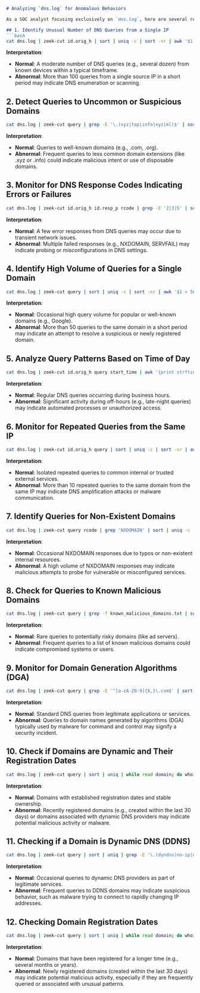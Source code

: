 ```markdown
# Analyzing `dns.log` for Anomalous Behaviors

As a SOC analyst focusing exclusively on `dns.log`, here are several relevant queries to analyze anomalous behaviors that may indicate reconnaissance or other suspicious activities, along with interpretations of the results:

## 1. Identify Unusual Number of DNS Queries from a Single IP
```bash
cat dns.log | zeek-cut id.orig_h | sort | uniq -c | sort -nr | awk '$1 > 100'
```
**Interpretation**:  
- **Normal**: A moderate number of DNS queries (e.g., several dozen) from known devices within a typical timeframe.  
- **Abnormal**: More than 100 queries from a single source IP in a short period may indicate DNS enumeration or scanning.

## 2. Detect Queries to Uncommon or Suspicious Domains
```bash
cat dns.log | zeek-cut query | grep -E '\.(xyz|top|info|xyz|ml)$' | sort | uniq -c | sort -nr
```
**Interpretation**:  
- **Normal**: Queries to well-known domains (e.g., .com, .org).  
- **Abnormal**: Frequent queries to less common domain extensions (like .xyz or .info) could indicate malicious intent or use of disposable domains.

## 3. Monitor for DNS Response Codes Indicating Errors or Failures
```bash
cat dns.log | zeek-cut id.orig_h id.resp_p rcode | grep -E '2|3|5' | sort | uniq -c | sort -nr
```
**Interpretation**:  
- **Normal**: A few error responses from DNS queries may occur due to transient network issues.  
- **Abnormal**: Multiple failed responses (e.g., NXDOMAIN, SERVFAIL) may indicate probing or misconfigurations in DNS settings.

## 4. Identify High Volume of Queries for a Single Domain
```bash
cat dns.log | zeek-cut query | sort | uniq -c | sort -nr | awk '$1 > 50'
```
**Interpretation**:  
- **Normal**: Occasional high query volume for popular or well-known domains (e.g., Google).  
- **Abnormal**: More than 50 queries to the same domain in a short period may indicate an attempt to resolve a suspicious or newly registered domain.

## 5. Analyze Query Patterns Based on Time of Day
```bash
cat dns.log | zeek-cut id.orig_h query start_time | awk '{print strftime("%H", $3)}' | sort | uniq -c | sort -nr
```
**Interpretation**:  
- **Normal**: Regular DNS queries occurring during business hours.  
- **Abnormal**: Significant activity during off-hours (e.g., late-night queries) may indicate automated processes or unauthorized access.

## 6. Monitor for Repeated Queries from the Same IP
```bash
cat dns.log | zeek-cut id.orig_h query | sort | uniq -c | sort -nr | awk '$1 > 10'
```
**Interpretation**:  
- **Normal**: Isolated repeated queries to common internal or trusted external services.  
- **Abnormal**: More than 10 repeated queries to the same domain from the same IP may indicate DNS amplification attacks or malware communication.

## 7. Identify Queries for Non-Existent Domains
```bash
cat dns.log | zeek-cut query rcode | grep 'NXDOMAIN' | sort | uniq -c | sort -nr
```
**Interpretation**:  
- **Normal**: Occasional NXDOMAIN responses due to typos or non-existent internal resources.  
- **Abnormal**: A high volume of NXDOMAIN responses may indicate malicious attempts to probe for vulnerable or misconfigured services.

## 8. Check for Queries to Known Malicious Domains
```bash
cat dns.log | zeek-cut query | grep -f known_malicious_domains.txt | sort | uniq -c | sort -nr
```
**Interpretation**:  
- **Normal**: Rare queries to potentially risky domains (like ad servers).  
- **Abnormal**: Frequent queries to a list of known malicious domains could indicate compromised systems or users.

## 9. Monitor for Domain Generation Algorithms (DGA)
```bash
cat dns.log | zeek-cut query | grep -E '^[a-zA-Z0-9]{8,}\.com$' | sort | uniq -c | sort -nr
```
**Interpretation**:  
- **Normal**: Standard DNS queries from legitimate applications or services.  
- **Abnormal**: Queries to domain names generated by algorithms (DGA) typically used by malware for command and control may signify a security incident.

## 10. Check if Domains are Dynamic and Their Registration Dates
```bash
cat dns.log | zeek-cut query | sort | uniq | while read domain; do whois $domain | grep -E 'Domain Name|Creation Date|Expiration Date'; done
```
**Interpretation**:  
- **Normal**: Domains with established registration dates and stable ownership.  
- **Abnormal**: Recently registered domains (e.g., created within the last 30 days) or domains associated with dynamic DNS providers may indicate potential malicious activity or malware.

## 11. Checking if a Domain is Dynamic DNS (DDNS)
```bash
cat dns.log | zeek-cut query | sort | uniq | grep -E '\.(dyndns|no-ip|duckdns|afraid|changeip|dnshost|ddns)\.com$'
```
**Interpretation**:  
- **Normal**: Occasional queries to dynamic DNS providers as part of legitimate services.
- **Abnormal**: Frequent queries to DDNS domains may indicate suspicious behavior, such as malware trying to connect to rapidly changing IP addresses.

## 12. Checking Domain Registration Dates
```bash
cat dns.log | zeek-cut query | sort | uniq | while read domain; do whois $domain | grep -E 'Domain Name|Creation Date'; done | grep "$(date -d '30 days ago' '+%Y-%m-%d')"
```
**Interpretation**:  
- **Normal**: Domains that have been registered for a longer time (e.g., several months or years).
- **Abnormal**: Newly registered domains (created within the last 30 days) may indicate potential malicious activity, especially if they are frequently queried or associated with unusual patterns.
```